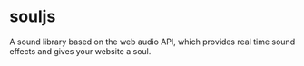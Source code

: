 souljs
======

A sound library based on the web audio API, which provides real time sound effects and gives your website a soul.
